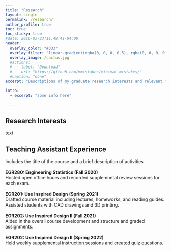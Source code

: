 ```yaml
---
title: "Research"
layout: single
permalink: /research/
author_profile: true
toc: true
toc_sticky: true
#date: 2016-03-23T11:48:41-04:00
header:
  overlay_color: "#333"
  overlay_filter: "linear-gradient(rgba(0, 0, 0, 0.5), rgba(0, 0, 0, 0.5))"
  overlay_image: /cactus.jpg
  #actions:
  #  - label: "Download"
  #    url: "https://github.com/mmistakes/minimal-mistakes/"
  #caption: "none"
excerpt: "Descriptions of my graduate research interests and relevant material."

intro: 
  - excerpt: "some info here"   
   
---
```


## Research Interests
text

## Teaching Assistant Experience
 Includes the title of the course and a brief description of activities<br><br>
**EGR280: Engineering Statistics (Fall 2020)** <br> 
Hosted open office hours and recorded supplemnetal review sessions for each exam. 
<br><br>
**EGR201: Use Inspired Design (Spring 2021)**<br>
Drafted course material including lectures, homeworks, and reading guides. Assisted students with CAD drawings and 3D printing.  
<br>
**EGR202: Use Inspired Design II (Fall 2021)**<br>
Aided in the overall course development and structure and graded assignments.
<br><br>
**EGR202: Use Inspired Design II (Spring 2022)**<br>
Held weekly supplemental instruction sessions and created quiz questions. 
<br><br>
